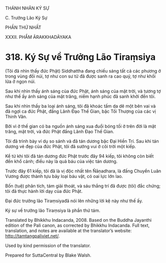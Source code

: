 THÁNH NHÂN KÝ SỰ

C. Trưởng Lão Ký Sự

PHẦN THỨ NHẤT

XXXII. PHẨM ĀRAKKHADĀYAKA

# 318\. Ký Sự về Trưởng Lão Tiraṃsiya

(Tôi đã nhìn thấy đức Phật) Siddhattha đang chiếu sáng tất cả các phương ở trong vùng đồi núi, tợ như con sư tử đã được sanh ra cao quý, tợ như khối lửa ở ngọn núi.

Sau khi nhìn thấy ánh sáng của đức Phật, ánh sáng của mặt trời, và tương tợ như thế ấy ánh sáng của mặt trăng, niềm hạnh phúc đã sanh khởi đến tôi.

Sau khi nhìn thấy ba loại ánh sáng, tôi đã khoác tấm da dê một bên vai và đã ngợi ca đức Phật, đấng Lãnh Đạo Thế Gian, bậc Tối Thượng của các vị Thinh Văn.

Bởi vì ở thế gian có ba nguồn ánh sáng xua đuổi bóng tối ở trên đời là mặt trăng, mặt trời, và đức Phật đấng Lãnh Đạo Thế Gian.

Tôi đã trình bày ví dụ so sánh và đã tán dương bậc Đại Hiền Trí. Sau khi tán dương vẻ đẹp của đức Phật, tôi đã sướng vui ở cõi trời một kiếp.

Kể từ khi tôi đã tán dương đức Phật trước đây 94 kiếp, tôi không còn biết đến khổ cảnh; điều này là quả báu của việc tán dương.

Trước đây 61 kiếp, tôi đã là vị độc nhất tên Ñāṇadhara, là đấng Chuyển Luân Vương được thành tựu bảy loại báu vật, có oai lực lớn lao.

Bốn (tuệ) phân tích, tám giải thoát, và sáu thắng trí đã được (tôi) đắc chứng; tôi đã thực hành lời dạy của đức Phật.

Đại đức trưởng lão Tiraṃsiyađã nói lên những lời kệ này như thế ấy.

Ký sự về trưởng lão Tiraṃsiya là phần thứ tám.

Translated by Bhikkhu Indacanda, 2008. Based on the Buddha Jayanthi edition of the Pali canon, as corrected by Bhikkhu Indacanda. Full text, translation, and notes are available at the translator’s website: http://tamtangpaliviet.net/.

Used by kind permission of the translator.

Prepared for SuttaCentral by Blake Walsh.